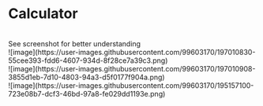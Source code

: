 # Calculator
</br>
<bold>See screenshot for better understanding</bold>
</br>
![image](https://user-images.githubusercontent.com/99603170/197010830-55cee393-fdd6-4607-934d-8f28ce7a39c3.png)
</br>
![image](https://user-images.githubusercontent.com/99603170/197010908-3855d1eb-7d10-4803-94a3-d5f0177f904a.png)</br>
![image](https://user-images.githubusercontent.com/99603170/195157100-723e08b7-dcf3-46bd-97a8-fe029dd1193e.png)
